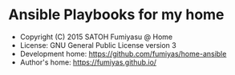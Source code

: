 Ansible Playbooks for my home
======================================================================

  * Copyright (C) 2015 SATOH Fumiyasu @ Home
  * License: GNU General Public License version 3
  * Development home: <https://github.com/fumiyas/home-ansible>
  * Author's home: <https://fumiyas.github.io/>

